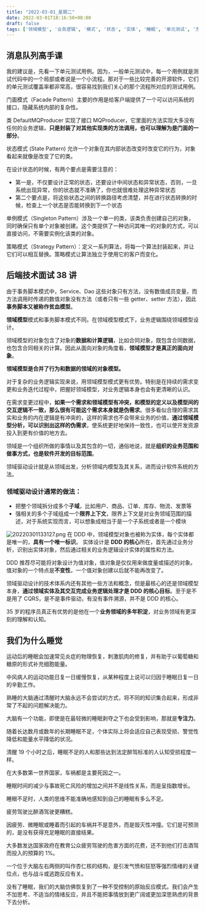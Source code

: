 ```yaml
---
title: "2022-03-01_星期二"
date: 2022-03-01T18:16:50+08:00
draft: false
tags: ['领域模型', '业务逻辑', '模式', '状态', '实体', '睡眠', '单元测试', '方法', '需求', '值对象']
---
```


## 消息队列高手课

我的建议是，先看一下单元测试用例。因为，一般单元测试中，每一个用例就是测试代码中的一个局部或者说是一个小流程。那对于一些比较完善的开源软件，它们的单元测试覆盖率都非常高，很容易找到我们关心的那个流程所对应的测试用例。

门面模式（Facade Pattern）主要的作用是给客户端提供了一个可以访问系统的接口，隐藏系统内部的复杂性。

类 DefaultMQProducer 实现了接口 MQProducer，它里面的方法实现大多没有任何的业务逻辑，**只是封装了对其他实现类的方法调用，也可以理解为是门面的一部分**。

状态模式 (State Pattern) 允许一个对象在其内部状态改变时改变它的行为，对象看起来就像是改变了它的类。

在设计状态的时候，有两个要点是需要注意的：

- 第一是，不仅要设计正常的状态，还要设计中间状态和异常状态，否则，一旦系统出现异常，你的状态就不准确了，你也就很难处理这种异常状态
- 第二个要点是，将这些状态之间的转换路径考虑清楚，并在进行状态转换的时候，检查上一个状态是否能转换到下一个状态

单例模式（Singleton Pattern）涉及一个单一的类，该类负责创建自己的对象，同时确保只有单个对象被创建。这个类提供了一种访问其唯一的对象的方式，可以直接访问，不需要实例化该类的对象。

策略模式（Strategy Pattern）：定义一系列算法，将每一个算法封装起来，并让它们可以相互替换。策略模式让算法独立于使用它的客户而变化。

## 后端技术面试 38 讲

由于事务脚本模式中，Service、Dao 这些对象只有方法，没有数值成员变量，而方法调用时传递的数值对象没有方法（或者只有一些 getter、setter 方法），因此**事务脚本又被称作贫血模型**。

**领域模型**模式和事务脚本模式不同。在领域模型模式下，业务逻辑围绕领域模型设计。

领域模型的对象包含了对象的**数据和计算逻辑**，比如合同对象，既包含合同数据，也包含合同相关的计算。因此从面向对象的角度看，**领域模型才是真正的面向对象**。

**领域模型是合并了行为和数据的领域的对象模型。**

对于复杂的业务逻辑实现来说，用领域模型模式更有优势。特别是在持续的需求变更和业务迭代过程中，把握好领域模型，对业务逻辑本身也会有更清晰的认识。

在需求变更过程中，**如果一个需求和领域模型有冲突，和模型的定义以及模型间的交互逻辑不一致，那么很有可能这个需求本身就是伪需求**。很多看似合理的需求其实和业务的内在逻辑是有冲突的，这样的需求也不会带来业务的价值，**通过领域模型分析，可以识别出这样的伪需求**，使系统更好地保持一致性，也可以使开发资源投入到更有价值的地方去。

领域是一个组织所做的事情以及其包含的一切，通俗地说，就是**组织的业务范围和做事方式，也是软件开发的目标范围**。

领域驱动设计就是从领域出发，分析领域内模型及其关系，进而设计软件系统的方法。

### 领域驱动设计通常的做法：

- 把整个领域拆分成多个**子域**，比如用户、商品、订单、库存、物流、发票等
- 强相关的多个子域组成一个**限界上下文**，限界上下文是对业务领域范围的描述，对于系统实现而言，可以想象成相当于是一个子系统或者是一个模块

![20220301133127.png](20220301133127.png)
在 DDD 中，领域模型对象也被称为实体，每个实体都是唯一的，**具有一个唯一标识**。
实体设计是 **DDD 的核心**所在，首先通过业务分析，识别出实体对象，然后通过相关的业务逻辑设计实体的属性和方法。

DDD 推荐尽可能将对象设计为值对象，值对象是仅仅用来做度量或描述的对象。值对象的一个特点是**不变性**，一个值对象创建以后就不能再改变了。

领域驱动设计的技术体系内还有其他一些方法和概念，但是最核心的还是领域模型本身，**通过领域实体及其交互完成业务逻辑处理才是 DDD 的核心目标**。至于是不是用了 CQRS，是不是事件驱动，有没有事件溯源，并不是 DDD 的核心。

35 岁的程序员真正有优势的是他在一个**业务领域的多年积淀**，对业务领域有更深刻的理解和认知。

## 我们为什么睡觉

运动后的睡眠会加速常见炎症的物理恢复，刺激肌肉的修复，并有助于以葡萄糖和糖原的形式补充细胞能量。

中风病人的运动功能日复一日缓慢恢复，从某种程度上说可以归因于睡眠日复一日的辛勤工作。

熟睡的大脑通过清醒时大脑永远不会尝试的方式，将不同的知识集合起来，形成非常了不起的问题解决能力。

大脑有一个功能，即使是在最轻微的睡眠剥夺之下也会受到影响，那就是**专注力**。

随着长达数月或数年的长期睡眠不足，个体实际上将会适应自己表现受损、警觉性降低和能量水平降低的状况。

清醒 19 个小时之后，睡眠不足的人和那些达到法定醉驾标准的人认知受损程度一样。

在大多数第一世界国家，车祸都是主要死因之一。

睡眠时间的减少与事故死亡风险的增加之间并不是线性关系，而是呈指数增长。

睡眼不足时，人类的思维不能准确地感知到自己的睡眠有多么不足。

疲劳驾驶比醉酒驾驶更糟糕。

因疲劳、微睡眠或睡着而引起的车祸并不是意外，而是毁灭性冲撞。它们是可预测的，是没有获得充足睡眠的直接结果。

大多数发达国家政府在教育公众疲劳驾驶的危害方面的花费，还不到他们打击酒驾而投入的预算的 1%。

一个位于大脑左右两侧的叫作杏仁核的结构，是引发气愤和狂怒等强烈情绪的关键位点，也与战斗或逃跑反应有关。

没有了睡眠，我们的大脑仿佛恢复到了一种不受控制的原始反应模式。我们会产生不加思考、不适当的情绪反应，并且不能把事情放到更广阔或更加深思熟虑的背景下去分析。
